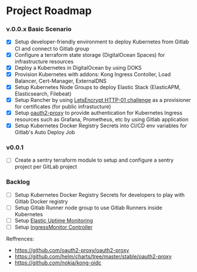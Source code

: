 # Project Roadmap

### v.0.0.x Basic Scenario

- [x] Setup developer-friendly environment to deploy Kubernetes from Gitlab CI and connect to Gitlab group 
- [x] Configure a terraform state storage (DigitalOcean Spaces) for infrastructure resources
- [x] Deploy a Kubernetes in DigitalOcean by using DOKS
- [x] Provision Kubernetes with addons: Kong Ingress Contoller, Load Balancer, Cert-Manager, ExternalDNS
- [x] Setup Kubernetes Node Groups to deploy Elastic Stack (ElasticAPM, Elasticsearch, Filebeat)
- [x] Setup Rancher by using [LetsEncrypt HTTP-01 challenge](https://cert-manager.io/docs/configuration/acme/http01/) as a provisioner for certificates (for public infrastucture)
- [x] Setup [oauth2-proxy](https://github.com/oauth2-proxy/oauth2-proxy) to provide authentication for Kubernetes Ingress resources such as Grafana, Prometheus, etc by using Gitlab application
- [x] Setup Kubernetes Docker Registry Secrets into CI/CD env variables for Gitlab's Auto Deploy Job

### v0.0.1
- [ ] Create a sentry terraform module to setup and configure a sentry project per GitLab project

### Backlog
- [ ] Setup Kubernetes Docker Registry Secrets for developers to play with Gitlab Docker registry
- [ ] Setup Gitlab Runner node group to use Gitlab Runners inside Kubernetes
- [ ] Setup [Elastic Uptime Monitoring](https://www.elastic.co/uptime-monitoring)
- [ ] Setup [IngressMonitor Controller](https://github.com/stakater/IngressMonitorController)

Reffrences:
- https://github.com/oauth2-proxy/oauth2-proxy
- https://github.com/helm/charts/tree/master/stable/oauth2-proxy
- https://github.com/nokia/kong-oidc
